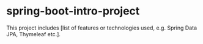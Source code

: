 # spring-boot-intro-project
 This project includes [list of features or technologies used, e.g. Spring Data JPA, Thymeleaf etc.].
